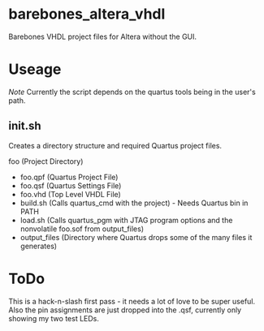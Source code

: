 # barebones_altera_vhdl
Barebones VHDL project files for Altera without the GUI.

# Useage
_Note_ Currently the script depends on the quartus tools being in the user's path.

## init.sh
Creates a directory structure and required Quartus project files.

foo (Project Directory)
* foo.qpf (Quartus Project File)
* foo.qsf (Quartus Settings File)
* foo.vhd (Top Level VHDL File)
* build.sh (Calls quartus_cmd with the project) - Needs Quartus bin in PATH
* load.sh (Calls quartus_pgm with JTAG program options and the nonvolatile foo.sof from output_files)
* output_files (Directory where Quartus drops some of the many files it generates)

# ToDo
This is a hack-n-slash first pass - it needs a lot of love to be super useful. Also the pin assignments are just dropped into the .qsf, currently only showing my two test LEDs.

